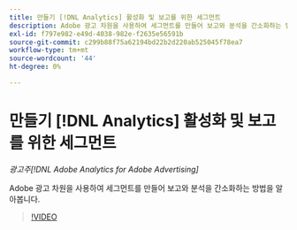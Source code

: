 ```yaml
---
title: 만들기 [!DNL Analytics] 활성화 및 보고를 위한 세그먼트
description: Adobe 광고 차원을 사용하여 세그먼트를 만들어 보고와 분석을 간소화하는 방법을 알아봅니다.
exl-id: f797e982-e49d-4038-982e-f2635e56591b
source-git-commit: c299b88f75a62194bd22b2d220ab525045f78ea7
workflow-type: tm+mt
source-wordcount: '44'
ht-degree: 0%

---
```


# 만들기 [!DNL Analytics] 활성화 및 보고를 위한 세그먼트

*광고주[!DNL Adobe Analytics for Adobe Advertising]*

Adobe 광고 차원을 사용하여 세그먼트를 만들어 보고와 분석을 간소화하는 방법을 알아봅니다.

>[!VIDEO](https://video.tv.adobe.com/v/33916)
